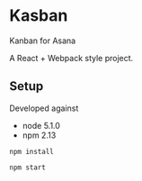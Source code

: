# Kasban

Kanban for Asana

A React + Webpack style project.

## Setup

Developed against
 - node 5.1.0
 - npm 2.13

`npm install`

`npm start`


